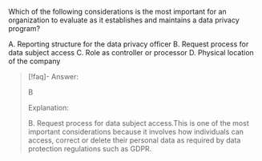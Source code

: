 
Which of the following considerations is the most important for an organization to evaluate as it establishes and maintains a data privacy program? 

A. Reporting structure for the data privacy officer 
B. Request process for data subject access 
C. Role as controller or processor 
D. Physical location of the company

> [!faq]- Answer: 
> 
> B 
> 
> Explanation: 
> 
> B. Request process for data subject access.This is one of the most important considerations because it involves how individuals can access, correct or delete their personal data as required by data protection regulations such as GDPR.

